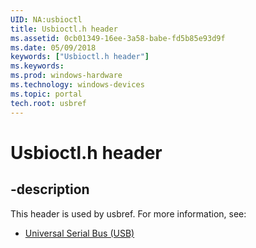 ```yaml
---
UID: NA:usbioctl
title: Usbioctl.h header
ms.assetid: 0cb01349-16ee-3a58-babe-fd5b85e93d9f
ms.date: 05/09/2018
keywords: ["Usbioctl.h header"]
ms.keywords: 
ms.prod: windows-hardware
ms.technology: windows-devices
ms.topic: portal
tech.root: usbref
---
```


# Usbioctl.h header


## -description


This header is used by usbref. For more information, see:

- [Universal Serial Bus (USB)](../_usbref/index.md)
